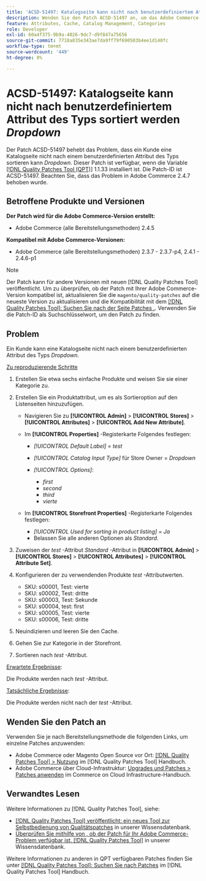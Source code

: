 ```yaml
---
title: 'ACSD-51497: Katalogseite kann nicht nach benutzerdefiniertem Attribut des Typs Dropdown sortiert werden.'
description: Wenden Sie den Patch ACSD-51497 an, um das Adobe Commerce-Problem zu beheben, bei dem ein Kunde eine Katalogseite nicht nach einem benutzerdefinierten Attribut des Typs Dropdown sortieren kann.
feature: Attributes, Cache, Catalog Management, Categories
role: Developer
exl-id: 60a4f375-9b9a-4026-9dc7-d9f847a75656
source-git-commit: 7718a835e343ae7da9ff79f690503b4ee1d140fc
workflow-type: tm+mt
source-wordcount: '449'
ht-degree: 0%

---
```


# ACSD-51497: Katalogseite kann nicht nach benutzerdefiniertem Attribut des Typs sortiert werden *Dropdown*

Der Patch ACSD-51497 behebt das Problem, dass ein Kunde eine Katalogseite nicht nach einem benutzerdefinierten Attribut des Typs sortieren kann *Dropdown*. Dieser Patch ist verfügbar, wenn die Variable [[!DNL Quality Patches Tool (QPT)]](/help/announcements/adobe-commerce-announcements/magento-quality-patches-released-new-tool-to-self-serve-quality-patches.md) 1.1.33 installiert ist. Die Patch-ID ist ACSD-51497. Beachten Sie, dass das Problem in Adobe Commerce 2.4.7 behoben wurde.

## Betroffene Produkte und Versionen

**Der Patch wird für die Adobe Commerce-Version erstellt:**

* Adobe Commerce (alle Bereitstellungsmethoden) 2.4.5

**Kompatibel mit Adobe Commerce-Versionen:**

* Adobe Commerce (alle Bereitstellungsmethoden) 2.3.7 - 2.3.7-p4, 2.4.1 - 2.4.6-p1

>[!NOTE]
>
>Der Patch kann für andere Versionen mit neuen [!DNL Quality Patches Tool] veröffentlicht. Um zu überprüfen, ob der Patch mit Ihrer Adobe Commerce-Version kompatibel ist, aktualisieren Sie die `magento/quality-patches` auf die neueste Version zu aktualisieren und die Kompatibilität mit dem [[!DNL Quality Patches Tool]: Suchen Sie nach der Seite Patches .](https://experienceleague.adobe.com/tools/commerce-quality-patches/index.html). Verwenden Sie die Patch-ID als Suchschlüsselwort, um den Patch zu finden.

## Problem

Ein Kunde kann eine Katalogseite nicht nach einem benutzerdefinierten Attribut des Typs *Dropdown*.

<u>Zu reproduzierende Schritte</u>

1. Erstellen Sie etwa sechs einfache Produkte und weisen Sie sie einer Kategorie zu.
1. Erstellen Sie ein Produktattribut, um es als Sortieroption auf den Listenseiten hinzuzufügen.

   * Navigieren Sie zu **[!UICONTROL Admin]** > **[!UICONTROL Stores]** > **[!UICONTROL Attributes]** > **[!UICONTROL Add New Attribute]**.
   * Im **[!UICONTROL Properties]** -Registerkarte Folgendes festlegen:

      * *[!UICONTROL Default Label]* = *test*
      * *[!UICONTROL Catalog Input Type]* für Store Owner = *Dropdown*
      * *[!UICONTROL Options]*:

         * *first*
         * *second*
         * *third*
         * *vierte*

   * Im **[!UICONTROL Storefront Properties]** -Registerkarte Folgendes festlegen:

      * *[!UICONTROL Used for sorting in product listing]* = *Ja*
      * Belassen Sie alle anderen Optionen als *Standard*.

1. Zuweisen der *test* -Attribut *Standard* -Attribut in **[!UICONTROL Admin]** > **[!UICONTROL Stores]** > **[!UICONTROL Attributes]** > **[!UICONTROL Attribute Set]**.
1. Konfigurieren der zu verwendenden Produkte *test* -Attributwerten.

   * SKU: s00001, Test: vierte
   * SKU: s00002, Test: dritte
   * SKU: s00003, Test: Sekunde
   * SKU: s00004, test: first
   * SKU: s00005, Test: vierte
   * SKU: s00006, Test: dritte

1. Neuindizieren und leeren Sie den Cache.
1. Gehen Sie zur Kategorie in der Storefront.
1. Sortieren nach *test* -Attribut.

<u>Erwartete Ergebnisse</u>:

Die Produkte werden nach *test* -Attribut.

<u>Tatsächliche Ergebnisse</u>:

Die Produkte werden nicht nach der *test* -Attribut.

## Wenden Sie den Patch an

Verwenden Sie je nach Bereitstellungsmethode die folgenden Links, um einzelne Patches anzuwenden:

* Adobe Commerce oder Magento Open Source vor Ort: [[!DNL Quality Patches Tool] > Nutzung](https://experienceleague.adobe.com/docs/commerce-operations/tools/quality-patches-tool/usage.html) im [!DNL Quality Patches Tool] Handbuch.
* Adobe Commerce über Cloud-Infrastruktur: [Upgrades und Patches > Patches anwenden](https://experienceleague.adobe.com/docs/commerce-cloud-service/user-guide/develop/upgrade/apply-patches.html) im Commerce on Cloud Infrastructure-Handbuch.

## Verwandtes Lesen

Weitere Informationen zu [!DNL Quality Patches Tool], siehe:

* [[!DNL Quality Patches Tool] veröffentlicht: ein neues Tool zur Selbstbedienung von Qualitätspatches](/help/announcements/adobe-commerce-announcements/magento-quality-patches-released-new-tool-to-self-serve-quality-patches.md) in unserer Wissensdatenbank.
* [Überprüfen Sie mithilfe von , ob der Patch für Ihr Adobe Commerce-Problem verfügbar ist. [!DNL Quality Patches Tool]](/help/support-tools/patches-available-in-qpt-tool/check-patch-for-magento-issue-with-magento-quality-patches.md) in unserer Wissensdatenbank.

Weitere Informationen zu anderen in QPT verfügbaren Patches finden Sie unter [[!DNL Quality Patches Tool]: Suchen Sie nach Patches](https://experienceleague.adobe.com/tools/commerce-quality-patches/index.html) im [!DNL Quality Patches Tool] Handbuch.
